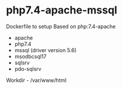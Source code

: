 # php7.4-apache-mssql
Dockerfile to setup 
Based on php:7.4-apache
- apache
- php7.4
- mssql (driver version 5.6)
- msodbcsql17
- sqlsrv
- pdo-sqlsrv

Workdir - /var/www/html

